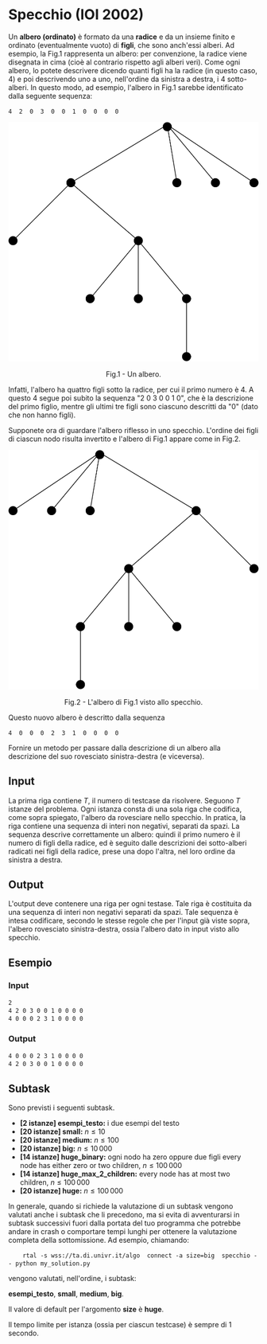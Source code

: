 # Specchio (IOI 2002)

Un **albero (ordinato)** è formato da una **radice** e da un insieme finito e ordinato (eventualmente vuoto) di **figli**, che sono anch'essi alberi. Ad esempio, la Fig.1 rappresenta un albero: per convenzione, la radice viene disegnata in cima (cioè al contrario rispetto agli alberi veri). Come ogni albero, lo potete descrivere dicendo quanti figli ha la radice (in questo caso, $4$) e poi descrivendo uno a uno, nell'ordine da sinistra a destra, i $4$ sotto-alberi. In questo modo, ad esempio, l'albero in Fig.1 sarebbe identificato dalla seguente sequenza:

```
4  2  0  3  0  0  1  0  0  0  0
```
<p align = "center">
<img src = "./figs/fig1.svg">
</p>
<p align = "center">
Fig.1 - Un albero.
</p>

Infatti, l'albero ha quattro figli sotto la radice, per cui il primo numero è $4$. A questo $4$ segue poi subito la sequenza "2  0  3  0  0  1  0", che è la descrizione del primo figlio, mentre gli ultimi tre figli sono ciascuno descritti da "0" (dato che non hanno figli).

Supponete ora di guardare l'albero riflesso in uno specchio. L'ordine dei figli di ciascun nodo risulta invertito e l'albero di Fig.1 appare come in Fig.2.

<p align = "center">
<img src = "figs/fig2.svg">
</p>
<p align = "center">
Fig.2 - L'albero di Fig.1 visto allo specchio.
</p>


Questo nuovo albero è descritto dalla sequenza
```
4  0  0  0  2  3  1  0  0  0  0
```

Fornire un metodo per passare dalla descrizione di un albero alla descrizione del suo rovesciato sinistra-destra (e viceversa).

## Input
La prima riga contiene $T$, il numero di testcase da risolvere. Seguono $T$
istanze del problema. Ogni istanza consta di una sola riga che codifica, come sopra spiegato, l'albero da rovesciare nello specchio.
In pratica, la riga contiene una sequenza di interi non negativi, separati da spazi. La sequenza descrive correttamente un albero: quindi il primo numero è il numero di figli della radice, ed è seguito dalle descrizioni dei sotto-alberi radicati nei figli della radice, prese una dopo l'altra, nel loro ordine da sinistra a destra.

## Output
L'output deve contenere una riga per ogni testase. Tale riga è costituita da una sequenza di interi non negativi separati da spazi. Tale sequenza è intesa codificare, secondo le stesse regole che per l'input già viste sopra, l'albero rovesciato sinistra-destra, ossia l'albero dato in input visto allo specchio.

## Esempio

### Input
```
2
4 2 0 3 0 0 1 0 0 0 0
4 0 0 0 2 3 1 0 0 0 0
```

### Output
```
4 0 0 0 2 3 1 0 0 0 0
4 2 0 3 0 0 1 0 0 0 0
```

## Subtask

Sono previsti i seguenti subtask.

* **[2 istanze] esempi_testo:** i due esempi del testo
* **[20 istanze] small:** $n \leq 10$
* **[20 istanze] medium:** $n \leq 100$
* **[20 istanze] big:** $n \leq 10\,000$
* **[14 istanze] huge_binary:** ogni nodo ha zero oppure due figli every node has either zero or two children, $n \leq 100\,000$
* **[14 istanze] huge_max_2_children:** every node has at most two children, $n \leq 100\,000$
* **[20 istanze] huge:** $n \leq 100\,000$

In generale, quando si richiede la valutazione di un subtask vengono valutati anche i subtask che li precedono, ma si evita di avventurarsi in subtask successivi  fuori dalla portata del tuo programma che potrebbe andare in crash o comportare tempi lunghi per ottenere la valutazione completa della sottomissione. Ad esempio, chiamando:

```
    rtal -s wss://ta.di.univr.it/algo  connect -a size=big  specchio -- python my_solution.py
```

vengono valutati, nell'ordine, i subtask:

**esempi_testo**, **small**, **medium**, **big**.

Il valore di default per l'argomento **size** è **huge**.

Il tempo limite per istanza (ossia per ciascun testcase) è sempre di $1$ secondo.


